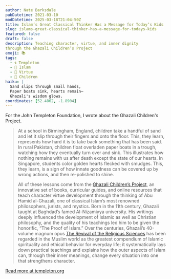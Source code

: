 ```yaml
---
author: Nate Barksdale
pubDatetime: 2021-03-10
modDatetime: 2025-03-18T21:04:50Z
title: Islam’s Great Classical Thinker Has a Message for Today’s Kids
slug: islams-great-classical-thinker-has-a-message-for-todays-kids
featured: false
draft: false
description: Teaching character, virtue, and inner dignity
through the Ghazali Children’s Project
emoji: 📚
tags:
  - 🌀 Templeton
  - 🌙 Islam
  - 🥗 Virtue
  - 👶 Children
haiku: |
  Sand slips through small hands,  
  Paper boats sink, hearts remain—  
  Ghazali's wisdom glows.
coordinates: [52.4862, -1.8904]
---
```


For the John Templeton Foundation, I wrote about the Ghazali Children's Project.

> At a school in Birmingham, England, children take a handful of sand and let it slip through their fingers and onto the floor. This, they learn, represents how hard it is to take back something that has been said. In rural Pakistan, children float overladen paper boats in a trough, watching how they eventually turn over and sink. This illustrates how nothing remains with us after death except the state of our hearts. In Singapore, students color golden hearts flecked with smudges. This, they learn, is a sign of how innate goodness can be covered up by wrong actions, and then re-polished to shine.
>
> All of these lessons come from the [Ghazali Children’s Project](https://ghazalichildren.org/), an innovative set of books, curricular guides, and online resources that teach character virtue development through the thinking of Abu Hamid al-Ghazali, one of classical Islam’s most renowned philosophers, jurists, and mystics. Born in the 11th century, Ghazali taught at Baghdad’s famed Al-Nizamiyya university. His writings deeply influenced the development of Islamic as well as Christian philosophy, and the quality of his teachings led him to be given the honorific, “The Proof of Islam.” Over the centuries, Ghazali’s 40-volume magnum opus [The Revival of the Religious Sciences](https://en.wikipedia.org/wiki/The_Revival_of_the_Religious_Sciences) has been regarded in the Muslim world as the greatest compendium of Islamic spirituality and ethical behavior for everyday life; it systematically lays down practical teachings and explains how the outer aspects of Islam can, through their inner meanings, change every situation into one that strengthens character.

[Read more at templeton.org](https://www.templeton.org/grant/publishing-illustrated-childrenos-books-and-workbooks-that-teach-and-encourage-character-and-virtue-development-in-generations-of-muslim-children)
